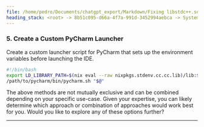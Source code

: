 ```yaml
---
file: /home/pedro/Documents/chatgpt_export/Markdown/Fixing libstdc++.so.6 Error.md
heading_stack: <root> -> 8b51c095-d66a-4f7a-991d-3452994aebca -> System -> 61adaf37-62f1-42a5-a9c5-c5a1e7422948 -> System -> aaa20dd9-7a66-4881-98c5-27abc584c5d8 -> User -> ea073fdc-efd4-4cda-8ee5-0493e1c29758 -> Assistant -> 1. Use `nix-shell` to Pull in Required Dependencies: -> 2. Package Your Application with Nix: -> 3. Patching Executables: -> 4. Manually Setting `LD_LIBRARY_PATH`: -> 5. Using `buildFHSUserEnv`: -> aaa229be-90f4-4b40-9a01-b8a94e259917 -> User -> 3d96fcd1-1912-45ce-86c1-e52ab56c3c23 -> Assistant -> 1. Update `LD_LIBRARY_PATH` within PyCharm -> 2. Use Nix-Managed Python Interpreter -> 3. Patch the Python Interpreter -> 4. Use `nix-shell` as Interpreter -> 5. Additional `makeWrapper` Arguments -> aaa2405d-e594-4acb-add9-d482301c177a -> User -> 60e5b9c9-2cf6-40b5-849f-a96661727c48 -> Assistant -> 1. Custom `nix-shell` Environment -> 2. Patching `RPATH` on the Fly -> 3. Explicitly Set `LD_LIBRARY_PATH` -> 4. Dynamic Linker Hack -> 5. Create a Custom PyCharm Launcher
---
```

### 5. Create a Custom PyCharm Launcher
Create a custom launcher script for PyCharm that sets up the environment variables before launching the IDE.

```bash
#!/bin/bash
export LD_LIBRARY_PATH=$(nix eval --raw nixpkgs.stdenv.cc.cc.lib)/lib:$LD_LIBRARY_PATH
/path/to/pycharm/bin/pycharm.sh "$@"
```

The above methods are not mutually exclusive and can be combined depending on your specific use-case. Given your expertise, you can likely determine which approach or combination of approaches would work best for you. Would you like to explore any of these options further?

---
